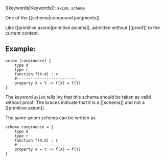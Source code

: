 [[keywords|Keywords]]: `axiom`, `schema`

One of the [[schema|compound judgments]].

Like [[primitive axiom|primitive axioms]], admitted without [[proof]] to the current context.

## Example:

```
axiom [congruence] {
    type d
    type r
    function f(X:d) : r
    #--------------------------
    property X = Y -> f(X) = f(Y)
}
```

The keyword `axiom` tells Ivy that this schema should be taken as valid without proof. The braces indicate that it is a [[schema]] and not a [[primitive axiom]].

The same axiom schema can be written as

```
schema congruence = {
    type d
    type r
    function f(X:d) : r
    #--------------------------
    property X = Y -> f(X) = f(Y)
}
```
